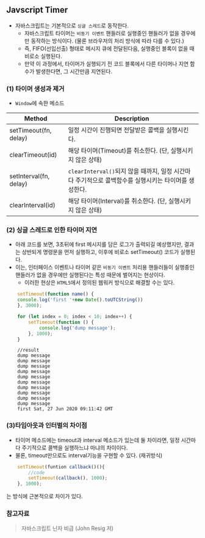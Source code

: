 ## Javscript Timer
+ 자바스크립트는 기본적으로 `싱글 스레드`로 동작한다.
    - 자바스크립트 타이머는 `비동기 이벤트` 핸들러로 실행중인 핸들러가 없을 경우에만 동작하는 방식이다. (물론 브라우저의 처리 방식에 따라 다를 수 있다.)
    - 즉, FIFO(선입선출) 형태로 메시지 큐에 전달된다음, 실행중인 블록이 없을 때 비로소 실행된다.
    - 만약 이 과정에서, 타이머가 실행되기 전 코드 블록에서 다른 타이머나 지연 함수가 발생한다면, 그 시간만큼 지연된다.

### (1) 타이머 생성과 제거
+ `Window`에 속한 메소드

| Method | Description |
| ------ | ----------- |
| setTimeout(fn, delay)   | 일정 시간이 진행되면 전달받은 콜백을 실행시킨다. |
| clearTimeout(id) | 해당 타이머(Timeout)를 취소한다. (단, 실행시키지 않은 상태) |
| setInterval(fn, delay) | `clearInterval()`되지 않을 때까지, 일정 시간마다 주기적으로 콜백함수를 실행시키는 타이머를 생성한다. |
| clearInterval(id) | 해당 타이머(Interval)를 취소한다. (단, 실행시키지 않은 상태) |

### (2) 싱글 스레드로 인한 타이머 지연
+ 아래 코드를 보면, 3초뒤에 first 메시지를 담은 로그가 출력되길 예상했지만, 결과는 상반되게 명령문을 먼저 실행하고, 이후에 비로소 setTimeout() 코드가 실행된다.
+ 이는, 인터페이스 이벤트나 타이머 같은 `비동기 이벤트` 처리용 핸들러들이 실행중인 핸들러가 없을 경우에만 실행된다는 특성 때문에 벌어지는 현상이다.
    - 이러한 현상은 `HTML5`에서 정의된 웹워커 방식으로 해결할 수는 있다.
```js
    setTimeout(function name() {
    console.log('first '+new Date().toUTCString())
    }, 3000);

    for (let index = 0; index < 10; index++) {
        setTimeout(function () {
            console.log('dump message');
        }, 1000);
    }
```

```text
    //result 
    dump message
    dump message
    dump message
    dump message
    dump message
    dump message
    dump message
    dump message
    dump message
    dump message
    first Sat, 27 Jun 2020 09:11:42 GMT
```
### (3)타임아웃과 인터벌의 차이점
+ 타이머 메소드에는 timeout과 interval 메소드가 있는데 둘 차이라면, 일정 시간마다 주기적으로 콜백을 실행하느냐 마냐의 차이이다.
+ 물론, timeout만으로도 interval기능을 구현할 수 있다. (재귀방식)
```js
    setTimeout(funtion callback()(){
        //code
        setTimeout(callback(), 1000);
    }, 1000);
```

는 방식에 근본적으로 차이가 있다.

### 참고자료
> 자바스크립트 닌자 비급 (John Resig 저)